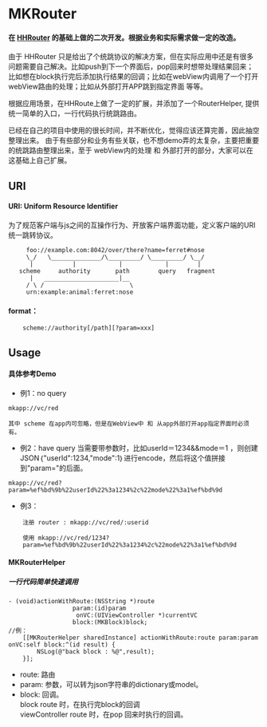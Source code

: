 # MKRouter
#### 在 [HHRouter](https://github.com/lightory/HHRouter) 的基础上做的二次开发。根据业务和实际需求做一定的改造。

由于 HHRouter 只是给出了个统跳协议的解决方案，但在实际应用中还是有很多问题需要自己解决。比如push到下一个界面后，pop回来时想带处理结果回来；比如想在block执行完后添加执行结果的回调；比如在webView内调用了一个打开webView路由的处理；比如从外部打开APP跳到指定界面 等等。

根据应用场景，在HHRoute上做了一定的扩展，并添加了一个RouterHelper, 提供统一简单的入口，一行代码执行统跳路由。

已经在自己的项目中使用的很长时间，并不断优化，觉得应该还算完善，因此抽空整理出来。
由于有些部分和业务有些关联，也不想demo弄的太复杂，主要把重要的统跳路由整理出来，至于 webView内的处理 和 外部打开的部分，大家可以在这基础上自己扩展。


## URI
#### URI: Uniform Resource Identifier 
为了规范客户端与js之间的互操作行为、开放客户端界面功能，定义客户端的URI统一跳转协议。

```
     foo://example.com:8042/over/there?name=ferret#nose
     \_/   \______________/\_________/ \_________/ \__/
      |           |            |            |        |
   scheme     authority       path        query   fragment
      |   _____________________|__
     / \ /                        \
     urn:example:animal:ferret:nose
```

#### format：

```
 	scheme://authority[/path][?param=xxx]
```
## Usage
#### 具体参考Demo
* 例1：no query	
```
mkapp://vc/red 				
```		
	其中 scheme 在app内可忽略，但是在WebView中 和 从app外部打开app指定界面时必须有。
	
* 例2：have query	
当需要带参数时，比如userId＝1234&&mode＝1 ，则创建JSON｛"userId":1234,"mode":1｝进行encode，然后将这个值拼接到"param="的后面。
```
mkapp://vc/red?param=%ef%bd%9b%22userId%22%3a1234%2c%22mode%22%3a1%ef%bd%9d
```
* 例3：	
```
	注册 router : mkapp://vc/red/:userid 
```
```		
	使用 mkapp://vc/red/1234?
	param=%ef%bd%9b%22userId%22%3a1234%2c%22mode%22%3a1%ef%bd%9d
```

#### MKRouterHelper
##### 一行代码简单快速调用
```
- (void)actionWithRoute:(NSString *)route
                  param:(id)param
                   onVC:(UIViewController *)currentVC
                  block:(MKBlock)block;
//例：             
	[[MKRouterHelper sharedInstance] actionWithRoute:route param:param onVC:self block:^(id result) {
		NSLog(@"back block : %@",result);
    }];
```
* route: 路由		
* param: 参数，可以转为json字符串的dictionary或model。		
* block: 回调。		
		block route 时，在执行完block的回调	
       viewController route 时，在pop 回来时执行的回调。
